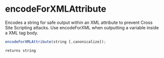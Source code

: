 # encodeForXMLAttribute

Encodes a string for safe output within an XML attribute to prevent Cross Site Scripting attacks. Use encodeForXML when outputting a variable inside a XML tag body.

```javascript
encodeForXMLAttribute(string [,canonicalize]);
```

```javascript
returns string
```
